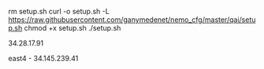 
rm setup.sh
curl -o setup.sh -L https://raw.githubusercontent.com/ganymedenet/nemo_cfg/master/qai/setup.sh
chmod +x setup.sh
./setup.sh

34.28.17.91

east4 - 34.145.239.41